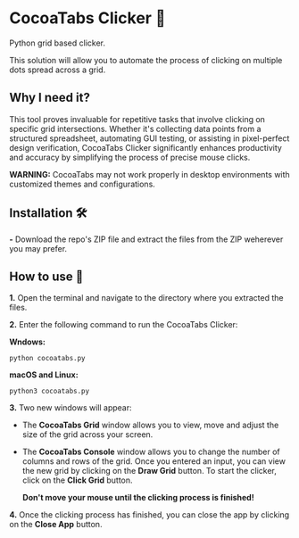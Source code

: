 # CocoaTabs Clicker 🍫

Python grid based clicker.

This solution will allow you to automate the process of clicking on multiple dots spread across a grid.

## Why I need it?

This tool proves invaluable for repetitive tasks that involve clicking on specific grid intersections. Whether it's collecting data points from a structured spreadsheet, automating GUI testing, or assisting in pixel-perfect design verification, CocoaTabs Clicker significantly enhances productivity and accuracy by simplifying the process of precise mouse clicks.

**WARNING:** CocoaTabs may not work properly in desktop environments with customized themes and configurations.

## Installation 🛠️

**-** Download the repo's ZIP file and extract the files from the ZIP weherever you may prefer.

## How to use 📖

**1.** Open the terminal and navigate to the directory where you extracted the files.

**2.** Enter the following command to run the CocoaTabs Clicker:

  **Wndows:**
```shell
python cocoatabs.py
```

  **macOS and Linux:**
```shell
python3 cocoatabs.py
```

**3.** Two new windows will appear:

  - The **CocoaTabs Grid** window allows you to view, move and adjust the size of the grid across your screen.
  
  - The **CocoaTabs Console** window allows you to change the number of columns and rows of the grid. Once you entered an input, you can view the new grid by clicking on the **Draw Grid** button. To start the clicker, click on the **Click Grid** button.

    **Don't move your mouse until the clicking process is finished!**

**4.** Once the clicking process has finished, you can close the app by clicking on the **Close App** button.
